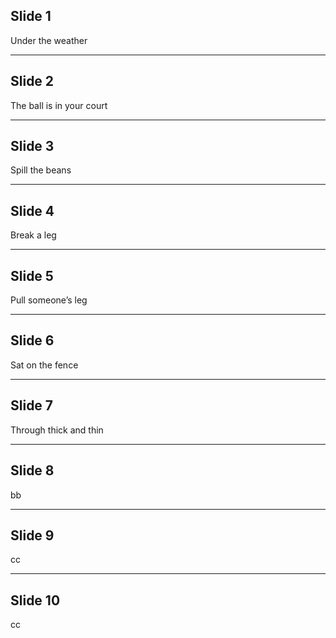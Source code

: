 ## Slide 1
Under the weather

---

## Slide 2
The ball is in your court

---

## Slide 3
Spill the beans

---

## Slide 4
Break a leg

---

## Slide 5
Pull someone’s leg

---

## Slide 6
Sat on the fence

---

## Slide 7
Through thick and thin

---

## Slide 8
bb

---

## Slide 9
cc

---

## Slide 10
cc
